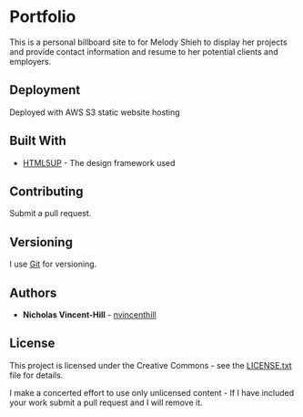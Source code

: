 # Portfolio

This is a personal billboard site to for Melody Shieh to display her projects and provide contact information and resume to her potential clients and employers.

## Deployment

Deployed with AWS S3 static website hosting

## Built With

- [HTML5UP](https://html5up.net/) - The design framework used

## Contributing

Submit a pull request.

## Versioning

I use [Git](https://git-scm.com/) for versioning.

## Authors

- **Nicholas Vincent-Hill** - [nvincenthill](https://github.com/nvincenthill)

## License

This project is licensed under the Creative Commons - see the [LICENSE.txt](LICENSE.txt) file for details.

I make a concerted effort to use only unlicensed content - If I have included your work submit a pull request and I will remove it.
